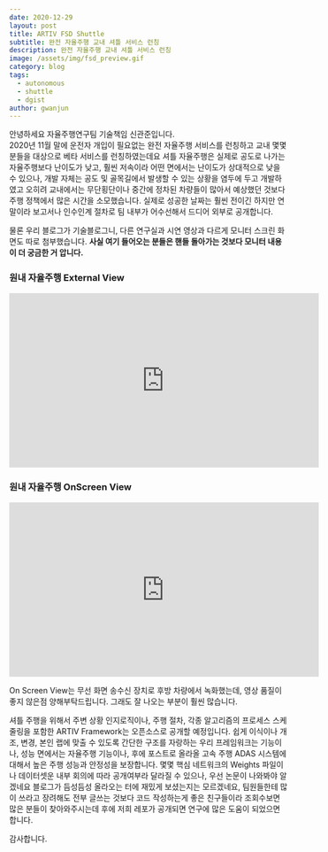 ```yaml
---
date: 2020-12-29
layout: post
title: ARTIV FSD Shuttle
subtitle: 완전 자율주행 교내 셔틀 서비스 런칭
description: 완전 자율주행 교내 셔틀 서비스 런칭
image: /assets/img/fsd_preview.gif
category: blog
tags:
  - autonomous
  - shuttle
  - dgist
author: gwanjun
---
```


안녕하세요 자율주행연구팀 기술책임 신관준입니다.    
2020년 11월 말에 운전자 개입이 필요없는 완전 자율주행 서비스를 런칭하고 교내 몇몇 분들을 대상으로 베타 서비스를 런칭하였는데요
셔틀 자율주행은 실제로 공도로 나가는 자율주행보다 난이도가 낮고, 훨씬 저속이라 어떤 면에서는 난이도가 상대적으로 낮을 수 있으나, 개발 자체는 공도 및 골목길에서 발생할 수 있는 상황을 염두에 두고 개발하였고 오히려 교내에서는 무단횡단이나 중간에 정차된 차량들이 
많아서 예상했던 것보다 주행 정책에서 많은 시간을 소모했습니다. 실제로 성공한 날짜는 훨씬 전이긴 하지만 연말이라 보고서나 인수인계 절차로 팀 내부가 어수선해서 드디어 외부로 공개합니다.


물론 우리 블로그가 기술블로그니, 다른 연구실과 시연 영상과 다르게 모니터 스크린 화면도 따로 첨부했습니다. __사실 여기 들어오는 분들은 핸들 돌아가는 것보다 모니터 내용이 더 궁금한 거 압니다.__

### 원내 자율주행 External View
<iframe width="560" height="315" src="https://www.youtube.com/embed/a7RJmi-d-v4" frameborder="0" allow="accelerometer; autoplay; clipboard-write; encrypted-media; gyroscope; picture-in-picture" allowfullscreen></iframe>


### 원내 자율주행 OnScreen View
<iframe width="560" height="315" src="https://www.youtube.com/embed/zy5BGoSApIk" frameborder="0" allow="accelerometer; autoplay; clipboard-write; encrypted-media; gyroscope; picture-in-picture" allowfullscreen></iframe>

On Screen View는 무선 화면 송수신 장치로 후방 차량에서 녹화했는데, 영상 품질이 좋지 않은점 양해부탁드립니다. 그래도 잘 나오는 부분이 훨씬 많습니다.

셔틀 주행을 위해서 주변 상황 인지로직이나, 주행 절차, 각종 알고리즘의 프로세스 스케줄링을 포함한 ARTIV Framework는 오픈소스로 공개할 예정입니다. 쉽게 이식이나 개조, 변경, 본인 랩에 맞출 수 있도록 간단한 구조를 자랑하는 우리 프레임워크는
기능이나, 성능 면에서는 자율주행 기능이나, 후에 포스트로 올라올 고속 주행 ADAS 시스템에 대해서 높은 주행 성능과 안정성을 보장합니다. 몇몇 핵심 네트워크의 Weights 파일이나 데이터셋운 내부 회의에 따라 공개여부라 달라질 수 있으나, 우선 논문이 나와봐야 알겠네요
블로그가 듬성듬성 올라오는 터에 재밌게 보셨는지는 모르겠네요, 팀원들한테 많이 쓰라고 장려해도 전부 글쓰는 것보다 코드 작성하는게 좋은 친구들이라
조회수보면 많은 분들이 찾아와주시는데 후에 저희 레포가 공개되면 연구에 많은 도움이 되었으면 합니다.

감사합니다.


